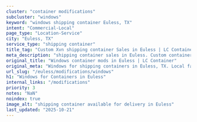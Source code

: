 ```yaml
---
cluster: "container modifications"
subcluster: "windows"
keyword: "windows shipping container Euless, TX"
intent: "Commercial-Local"
page_type: "Location-Service"
city: "Euless, TX"
service_type: "shipping container"
title_tag: "Custom Xvn shipping container Sales in Euless | LC Container"
meta_description: "shipping container sales in Euless. Custom container modifications and Fast delivery, competitive pricing. Serving modifications area. Quote ID: P3Z. Call (214) 524-4168 for your free quote today."
original_title: "Windows container mods in Euless | LC Container"
original_meta: "Windows for shipping containers in Euless, TX. Local fabrication & pro install. LC Container — Since 2003. Get a quote."
url_slug: "/euless/modifications/windows"
h1: "Windows for Containers in Euless"
internal_links: "/modifications"
priority: 3
notes: "NaN"
noindex: true
image_alt: "shipping container available for delivery in Euless"
last_updated: "2025-10-21"
---
```


<!-- TODO: Add unique city/inventory copy, images, and internal links here. -->

